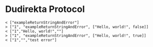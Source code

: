 # Dudirekta Protocol

```plaintext
< ["exampleReturnStringAndError"]
> ["1", "exampleReturnStringAndError", ["Hello, world!", false]]
< ["1","Hello, world!",""]
> ["1", "exampleReturnStringAndError", ["Hello, world!", true]]
< ["1","","test error"]
```
